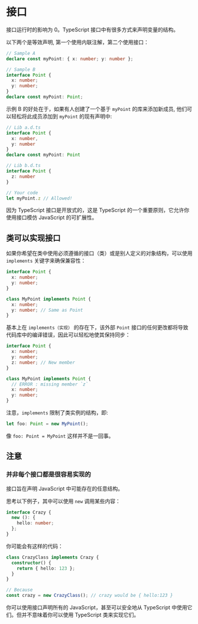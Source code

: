 # 接口

接口运行时的影响为 0。TypeScript 接口中有很多方式来声明变量的结构。

以下两个是等效声明, 第一个使用内联注解，第二个使用接口：

```ts
// Sample A
declare const myPoint: { x: number; y: number };

// Sample B
interface Point {
  x: number;
  y: number;
}
declare const myPoint: Point;
```

示例 B 的好处在于，如果有人创建了一个基于 `myPoint` 的库来添加新成员, 他们可以轻松将此成员添加到 `myPoint` 的现有声明中:

```ts
// Lib a.d.ts
interface Point {
  x: number,
  y: number
}
declare const myPoint: Point

// Lib b.d.ts
interface Point {
  z: number
}

// Your code
let myPoint.z // Allowed!
```

因为 TypeScript 接口是开放式的，这是 TypeScript 的一个重要原则，它允许你使用接口模仿 JavaScript 的可扩展性。

## 类可以实现接口

如果你希望在类中使用必须遵循的接口（类）或是别人定义的对象结构，可以使用 `implements` 关键字来确保兼容性：

```ts
interface Point {
  x: number;
  y: number;
}

class MyPoint implements Point {
  x: number;
  y: number; // Same as Point
}
```

基本上在 `implements（实现）` 的存在下，该外部 `Point` 接口的任何更改都将导致代码库中的编译错误，因此可以轻松地使其保持同步：

```ts
interface Point {
  x: number;
  y: number;
  z: number; // New member
}

class MyPoint implements Point {
  // ERROR : missing member `z`
  x: number;
  y: number;
}
```

注意，`implements` 限制了类实例的结构，即:

```ts
let foo: Point = new MyPoint();
```

像 `foo: Point = MyPoint` 这样并不是一回事。

## 注意

### 并非每个接口都是很容易实现的

接口旨在声明 JavaScript 中可能存在的任意结构。

思考以下例子，其中可以使用 `new` 调用某些内容：

```ts
interface Crazy {
  new (): {
    hello: number;
  };
}
```

你可能会有这样的代码：

```ts
class CrazyClass implements Crazy {
  constructor() {
    return { hello: 123 };
  }
}

// Because
const crazy = new CrazyClass(); // crazy would be { hello:123 }
```

你可以使用接口声明所有的 JavaScript，甚至可以安全地从 TypeScript 中使用它们。但并不意味着你可以使用 TypeScript 类来实现它们。
